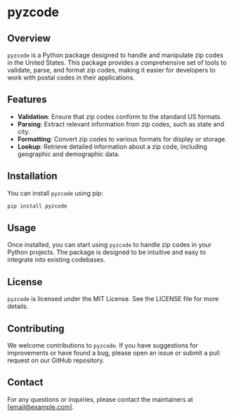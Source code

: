 # pyzcode

## Overview

`pyzcode` is a Python package designed to handle and manipulate zip codes in the United States. This package provides a comprehensive set of tools to validate, parse, and format zip codes, making it easier for developers to work with postal codes in their applications.

## Features

- **Validation**: Ensure that zip codes conform to the standard US formats.
- **Parsing**: Extract relevant information from zip codes, such as state and city.
- **Formatting**: Convert zip codes to various formats for display or storage.
- **Lookup**: Retrieve detailed information about a zip code, including geographic and demographic data.

## Installation

You can install `pyzcode` using pip:

```sh
pip install pyzcode
```

## Usage

Once installed, you can start using `pyzcode` to handle zip codes in your Python projects. The package is designed to be intuitive and easy to integrate into existing codebases.

## License

`pyzcode` is licensed under the MIT License. See the LICENSE file for more details.

## Contributing

We welcome contributions to `pyzcode`. If you have suggestions for improvements or have found a bug, please open an issue or submit a pull request on our GitHub repository.

## Contact

For any questions or inquiries, please contact the maintainers at [email@example.com].
